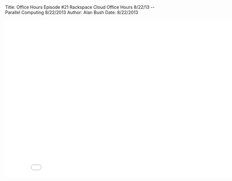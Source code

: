 Title: Office Hours Episode #21 Rackspace Cloud Office Hours 8/22/13 -- Parallel Computing 8/22/2013
Author: Alan Bush
Date: 8/22/2013

<div class="video-container"><iframe width="854" height="510" src="//www.youtube.com/embed/IdTCwF8LhVg" frameborder="0" allowfullscreen></iframe></div>
